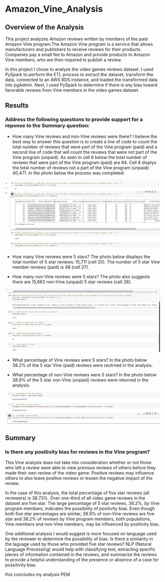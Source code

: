 # Amazon_Vine_Analysis
## Overview of the Analysis
This project analyzes Amazon reviews written by members of the paid Amazon Vine program.The Amazon Vine program is a service that allows manufacturers and publishers to receive reviews for their products. Companies pay a small fee to Amazon and provide products to Amazon Vine members, who are then required to publish a review.

In this project I chose to analyze the video games reviews dataset. I used PySpark to perform the ETL process to extract the dataset, transform the data, connected to an AWS RDS instance, and loaded the transformed data into pgAdmin. Next, I used PySpark to determine if there is any bias toward favorable reviews from Vine members in the video games dataset.


## Results
### Address the following questions to provide support for a reponse to the Summary question:

- How many Vine reviews and non-Vine reviews were there?
I believe the best way to answer this question is to create a line of code to count the total number of reviews that were part of the Vine program (paid) and a second line of code that will count the reviews that were not part of the Vine program (unpaid). As seen in cell 6 below the total number of reviews that were part of the Vine program (paid) are 94. Cell 8 displys the total number of reviews not a part of the Vine program (unpaid): 40,471. In the photo below the process was completed:
<img src="Resources/count.png">

-  How many Vine reviews were 5 stars? 
The photo below displays the total number of 5 star reviews: 15,711 (cell 25). The number of 5 star Vine member reviews (paid) is 48 (cell 27).

- How many non-Vine reviews were 5 stars?
The photo also suggests there are 15,663 non-Vine (unpaid) 5 star reviews (cell 26).
<img src="Resources/fivestar_reviews.png">

-  What percentage of Vine reviews were 5 stars? 
In the photo below 38.2% of the 5 star Vine (paid) reviews were reutrned in the analysis.

- What percentage of non-Vine reviews were 5 stars?
In the photo below 38.9% of the 5 star non-Vine (unpaid) reviews were returned in the analysis.
<img src="Resources/fivestar_percentages.png">


## Summary 
### Is there any positivity bias for reviews in the Vine program? 
This Vine analysis does not take into consideration whether or not those who left a review were able to view previous reviews of others before they made their own review of the video game. Positive reviews may influence others to also leave positive reviews or lessen the negative impact of the review. 

In the case of this analysis, the total percentage of five star reviews (all reviewers) is 38.73%. Over one-third of all video game reviews in the dataset are five star. The large percentage of 5 star reviews, 38.2%, by Vine program members, indicates the possibility of positivity bias. Even though both five star percentages are similar, 38.9% of non-Vine reviews are five star and 38.2% of reviews by Vine program members, both populations, Vine members and non-Vine members, may be influenced by positivity bias.

One additional analysis I would suggest is more focused on language used by the reviewer to determine the possibility of bias. Is there a similarity in the laguage used by those who provided five star reviews? NLP (Natural Language Processing) would help with classifying text, extracting specific pieces of information contained in the reviews, and summarize the reviews to provide a helpful understanding of the presence or absence of a case for possitivity bias.

this concludes my analysis PEM
